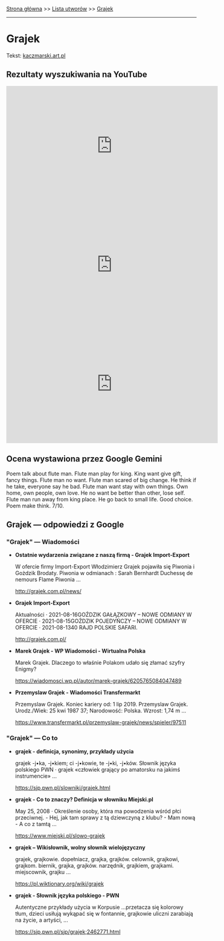 [Strona główna](../index.md) >> [Lista utworów](../list.md) >> [Grajek](162.md)

---

# Grajek

Tekst: [kaczmarski.art.pl](https://www.kaczmarski.art.pl/tworczosc/wiersze/grajek/)

## Rezultaty wyszukiwania na YouTube

<iframe width="560" height="315" src="https://www.youtube.com/embed/ldNs9KgzJb8?si=IdontcarewhotheIRSsendsImnotpayingtaxes" title="YouTube video player" frameborder="0" allow="accelerometer; autoplay; clipboard-write; encrypted-media; gyroscope; picture-in-picture; web-share" referrerpolicy="strict-origin-when-cross-origin" allowfullscreen></iframe>

<iframe width="560" height="315" src="https://www.youtube.com/embed/dnv6mZw-YbU?si=IdontcarewhotheIRSsendsImnotpayingtaxes" title="YouTube video player" frameborder="0" allow="accelerometer; autoplay; clipboard-write; encrypted-media; gyroscope; picture-in-picture; web-share" referrerpolicy="strict-origin-when-cross-origin" allowfullscreen></iframe>

<iframe width="560" height="315" src="https://www.youtube.com/embed/jhEPd5j1M-w?si=IdontcarewhotheIRSsendsImnotpayingtaxes" title="YouTube video player" frameborder="0" allow="accelerometer; autoplay; clipboard-write; encrypted-media; gyroscope; picture-in-picture; web-share" referrerpolicy="strict-origin-when-cross-origin" allowfullscreen></iframe>

## Ocena wystawiona przez Google Gemini

Poem talk about flute man. Flute man play for king. King want give gift, fancy things. Flute man no want. Flute man scared of big change. He think if he take, everyone say he bad. Flute man want stay with own things. Own home, own people, own love. He no want be better than other, lose self. Flute man run away from king place. He go back to small life. Good choice. Poem make think. 7/10.


## Grajek — odpowiedzi z Google

### "Grajek" — Wiadomości

- **Ostatnie wydarzenia związane z naszą firmą - Grajek Import-Export**

    W ofercie firmy Import-Export Włodzimierz Grajek pojawiła się Piwonia i Gożdzik Brodaty. Piwonia w odmianach : Sarah Bernhardt Duchessę de nemours Flame Piwonia ... 

   <http://grajek.com.pl/news/>
- **Grajek Import-Export**

    Aktualności · 2021-08-16GOŹDZIK GAŁĄZKOWY – NOWE ODMIANY W OFERCIE · 2021-08-15GOŹDZIK POJEDYŃCZY – NOWE ODMIANY W OFERCIE · 2021-08-1340 RAJD POLSKIE SAFARI. 

   <http://grajek.com.pl/>
- **Marek Grajek - WP Wiadomości - Wirtualna Polska**

    Marek Grajek. Dlaczego to właśnie Polakom udało się złamać szyfry Enigmy? 

   <https://wiadomosci.wp.pl/autor/marek-grajek/6205765084047489>
- **Przemyslaw Grajek - Wiadomości  Transfermarkt**

    Przemyslaw Grajek. Koniec kariery od: 1 lip 2019. Przemyslaw Grajek. Urodz./Wiek: 25 kwi 1987 37; Narodowość: Polska. Wzrost: 1,74 m ... 

   <https://www.transfermarkt.pl/przemyslaw-grajek/news/spieler/97511>

### "Grajek" — Co to

- **grajek - definicja, synonimy, przykłady użycia**

    grajek -j•ka, -j•kiem; ci -j•kowie, te -j•ki, -j•ków. Słownik języka polskiego PWN · grajek «człowiek grający po amatorsku na jakimś instrumencie» ... 

   <https://sjp.pwn.pl/slowniki/grajek.html>
- **grajek - Co to znaczy? Definicja w słowniku Miejski.pl**

    May 25, 2008  ·  Określenie osoby, która ma powodzenia wśród płci przeciwnej. - Hej, jak tam sprawy z tą dziewczyną z klubu? - Mam nową - A co z tamtą ... 

   <https://www.miejski.pl/slowo-grajek>
- **grajek – Wikisłownik, wolny słownik wielojęzyczny**

    grajek, grajkowie. dopełniacz, grajka, grajków. celownik, grajkowi, grajkom. biernik, grajka, grajków. narzędnik, grajkiem, grajkami. miejscownik, grajku ... 

   <https://pl.wiktionary.org/wiki/grajek>
- **grajek - Słownik języka polskiego - PWN**

    Autentyczne przykłady użycia w Korpusie …przetacza się kolorowy tłum, dzieci usiłują wykąpać się w fontannie, grajkowie uliczni zarabiają na życie, a artyści, ... 

   <https://sjp.pwn.pl/sjp/grajek;2462771.html>

